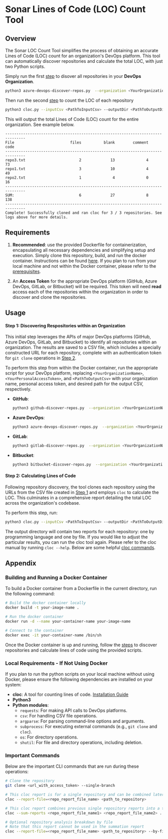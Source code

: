 # Sonar Lines of Code (LOC) Count Tool

## Overview

The Sonar LOC Count Tool simplifies the process of obtaining an accurate Lines of Code (LOC) count for an organization's DevOps platform. This tool can automatically discover repositories and calculate the total LOC, with just two Python scripts.

Simply run the first [step](#step-1-discovering-respositories-within-an-organization) to disover all repositories in your **DevOps Organization**.
```sh
python3 azure-devops-discover-repos.py  --organization <YourOrganizationName>  --connectionToken <YourPersonalAccessToken>  --outputCsv <PathToOutputCsv>
```
Then run the second [step](#step-2-calculating-lines-of-code) to count the LOC of each repository
```sh
python3 cloc.py --inputCsv <PathToInputCsv> --outputDir <PathToOutputDirectory>
```
This will output the total Lines of Code (LOC) count for the entire organization. See example below.
```
-------------------------------------------------------------------------------
File                         files          blank        comment           code
-------------------------------------------------------------------------------
repo3.txt                        2             13              4             73
repo1.txt                        3             10              4             49
repo2.txt                        1              4              0             16
-------------------------------------------------------------------------------
SUM:                             6             27              8            138
-------------------------------------------------------------------------------
Complete! Successfully cloned and ran cloc for 3 / 3 repositories. See logs above for more details.
```

## Requirements
1. **Recommended**: use the provided Dockerfile for containerization, encapsulating all necessary dependencies and simplifying setup and execution. Simply clone this repository, build, and run the docker container. Instructions can be found [here](#Building-and-Running-a-Docker-Container). If you plan to run from your local machine and not within the Docker container, please refer to the [prerequisites](#Local-Requirements---If-Not-Using-Docker).

2. An **Access Token** for the appropriate DevOps platform (GitHub, Azure DevOps, GitLab, or Bitbucket) will be required. This token will need **read** access each of the repositories within the organization in order to discover and clone the repositories.

## Usage

#### Step 1: Discovering Respositories within an Organization

This initial step leverages the APIs of major DevOps platforms (GitHub, Azure DevOps, GitLab, and Bitbucket) to identify all repositories within an organization. The results are saved to a CSV file, which includes a specially constructed URL for each repository, complete with an authentication token for `git clone` operations in [Step 2](#step-2-calculating-lines-of-code).

To perform this step from within the Docker container, run the appropriate script for your DevOps platform, replacing `<YourOrganizationName>`, `<YourPersonalAccessToken>`, and `<PathToOutputCsv>` with your organization name, personal access token, and desired path for the output CSV, respectively.

- **GitHub**:
    ```sh
    python3 github-discover-repos.py  --organization <YourOrganizationName>  --connectionToken <YourPersonalAccessToken>  --outputCsv <PathToOutputCsv>
    ```
- **Azure DevOps**:
    ```sh
    python3 azure-devops-discover-repos.py  --organization <YourOrganizationName>  --connectionToken <YourPersonalAccessToken>  --outputCsv <PathToOutputCsv>
    ```
- **GitLab**:
    ```sh
    python3 gitlab-discover-repos.py  --organization <YourOrganizationName>  --connectionToken <YourPersonalAccessToken>  --outputCsv <PathToOutputCsv>
    ```
- **Bitbucket**:
    ```sh
    python3 bitbucket-discover-repos.py  --organization <YourOrganizationName>  --connectionToken <YourPersonalAccessToken>  --outputCsv <PathToOutputCsv>
    ```

#### Step 2: Calculating Lines of Code

Following repository discovery, the tool clones each repository using the URLs from the CSV file created in [Step 1](#step-1-discovering-respositories-within-an-organization) and employs `cloc` to calculate the LOC. This culminates in a comprehensive report detailing the total LOC across the organization's codebase.

To perform this step, run:

```sh
python3 cloc.py --inputCsv <PathToInputCsv> --outputDir <PathToOutputDirectory>
```

The output directory will contain two reports for each repository: one by programming language and one by file. If you would like to adjust the particular results, you can run the cloc tool again. Please refer to the cloc manual by running `cloc --help`. Below are some helpful [cloc commands](#important-commands).

## Appendix

### Building and Running a Docker Container

To build a Docker container from a Dockerfile in the current directory, run the following command:

```sh
# Build the docker container locally
docker build -t your-image-name .

# Run the docker container
docker run -d --name your-container-name your-image-name

# Connect to the container
docker exec -it your-container-name /bin/sh
```

Once the Docker container is up and running, follow the [steps](#Usage) to discover repositories and calculate lines of code using the provided scripts.

### Local Requirements - If Not Using Docker
If you plan to run the python scripts on your local machine without using Docker, please ensure the following dependencies are installed on your system:

- **cloc**: A tool for counting lines of code. [Installation Guide](https://github.com/AlDanial/cloc)
- **Python3**
- **Python modules**:
   - `requests`: For making API calls to DevOps platforms.
   - `csv`: For handling CSV file operations.
   - `argparse`: For parsing command-line options and arguments.
   - `subprocess`: For executing external commands (e.g., `git clone` and `cloc`).
   - `os`: For directory operations.
   - `shutil`: For file and directory operations, including deletion.

### Important Commands
Below are the important CLI commands that are run during these operations:

```sh
# Clone the repository
git clone <url_with_access_token> --single-branch

# This cloc report is for a single repository and can be combined later for a total summation
cloc --report-file=<repo_report_file_name> <path_to_repository>

# This cloc report combines previous single repository reports into a total report
cloc --sum-reports <repo_report_file_name1> <repo_report_file_name2> ...

# Optional repository analysis breakdown by file
# Note that this report cannot be used in the summation report
cloc --report-file=<repo_report_file_name> <path_to_repository> --by-file
```